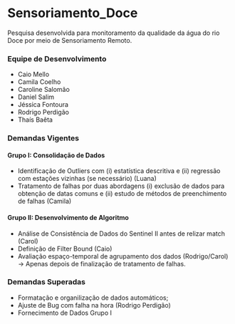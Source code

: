 # Sensoriamento_Doce
Pesquisa desenvolvida para monitoramento da qualidade da água do rio Doce por meio de Sensoriamento Remoto.

### Equipe de Desenvolvimento 
- Caio Mello
- Camila Coelho
- Caroline Salomão 
- Daniel Salim
- Jéssica Fontoura
- Rodrigo Perdigão 
- Thaís Baêta 

### Demandas Vigentes

#### Grupo I: Consolidação de Dados
- Identificação de Outliers com (i) estatística descritiva e (ii) regressão com estações vizinhas (se necessário) (Luana) 
- Tratamento de falhas por duas abordagens (i) exclusão de dados para obtenção de datas comuns e (ii) estudo de métodos de preenchimento de falhas (Camila)

#### Grupo II: Desenvolvimento de Algoritmo
- Análise de Consistência de Dados do Sentinel II antes de relizar match (Carol)
- Definição de Filter Bound (Caio)
- Avaliação espaço-temporal de agrupamento dos dados (Rodrigo/Carol) -> Apenas depois de finalização de tratamento de falhas. 

### Demandas Superadas
- Formatação e organilização de dados automáticos;
- Ajuste de Bug com falha na hora (Rodrigo Perdigão)
- Fornecimento de Dados Grupo I

